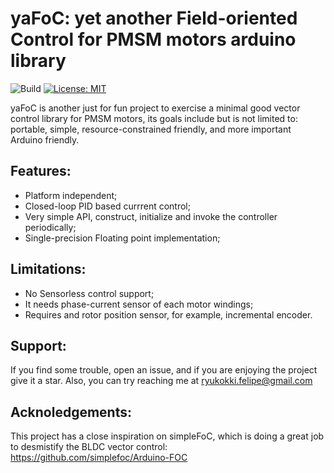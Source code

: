 # yaFoC: yet another Field-oriented Control for PMSM motors arduino library

![Build](https://github.com/uLipe/yaFoC/workflows/Build/badge.svg)
[![License: MIT](https://img.shields.io/badge/License-MIT-yellow.svg)](https://opensource.org/licenses/MIT)

yaFoC is another just for fun project to exercise a minimal good vector 
control library for PMSM motors, its goals include but is not limited to: portable, simple, resource-constrained friendly, and more important Arduino friendly.

## Features:
* Platform independent;
* Closed-loop PID based currrent control;
* Very simple API, construct, initialize and invoke the controller periodically;
* Single-precision Floating point implementation;

## Limitations:
* No Sensorless control support;
* It needs phase-current sensor of each motor windings;
* Requires and rotor position sensor, for example, incremental encoder.

## Support:
If you find some trouble, open an issue, and if you are enjoying the project
give it a star. Also, you can try reaching me at ryukokki.felipe@gmail.com

## Acknoledgements:
This project has a close inspiration on simpleFoC, which is doing a great job to 
desmistify the BLDC vector control: https://github.com/simplefoc/Arduino-FOC 
